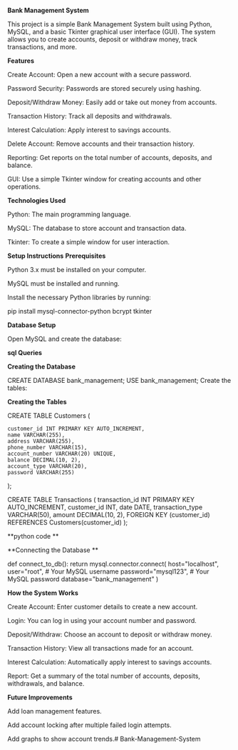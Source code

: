 **Bank Management System**

This project is a simple Bank Management System built using Python, MySQL, and a basic Tkinter graphical user interface (GUI). The system allows you to create accounts, deposit or withdraw money, track transactions, and more.

**Features**

Create Account: Open a new account with a secure password.

Password Security: Passwords are stored securely using hashing.

Deposit/Withdraw Money: Easily add or take out money from accounts.


Transaction History: Track all deposits and withdrawals.

Interest Calculation: Apply interest to savings accounts.

Delete Account: Remove accounts and their transaction history.

Reporting: Get reports on the total number of accounts, deposits, and balance.

GUI: Use a simple Tkinter window for creating accounts and other operations.


**Technologies Used**

Python: The main programming language.

MySQL: The database to store account and transaction data.

Tkinter: To create a simple window for user interaction.


**Setup Instructions**
**Prerequisites**

Python 3.x must be installed on your computer.

MySQL must be installed and running.

Install the necessary Python libraries by running:


pip install mysql-connector-python bcrypt tkinter

**Database Setup**

Open MySQL and create the database:

**sql Queries**

**Creating the Database**

CREATE DATABASE bank_management;
USE bank_management;
Create the tables:


**Creating the Tables**


CREATE TABLE Customers (

    customer_id INT PRIMARY KEY AUTO_INCREMENT,
    name VARCHAR(255),
    address VARCHAR(255),
    phone_number VARCHAR(15),
    account_number VARCHAR(20) UNIQUE,
    balance DECIMAL(10, 2),
    account_type VARCHAR(20),
    password VARCHAR(255)
);

CREATE TABLE Transactions (
    transaction_id INT PRIMARY KEY AUTO_INCREMENT,
    customer_id INT,
    date DATE,
    transaction_type VARCHAR(50),
    amount DECIMAL(10, 2),
    FOREIGN KEY (customer_id) REFERENCES Customers(customer_id)
);



**python code **

**Connecting the Database **

def connect_to_db():
    return mysql.connector.connect(
        host="localhost",
        user="root",  # Your MySQL username
        password="mysql123",  # Your MySQL password
        database="bank_management"
    )




**How the System Works**


Create Account: Enter customer details to create a new account.

Login: You can log in using your account number and password.

Deposit/Withdraw: Choose an account to deposit or withdraw money.

Transaction History: View all transactions made for an account.

Interest Calculation: Automatically apply interest to savings accounts.

Report: Get a summary of the total number of accounts, deposits, withdrawals, and balance.



**Future Improvements**

Add loan management features.

Add account locking after multiple failed login attempts.

Add graphs to show account trends.# Bank-Management-System
